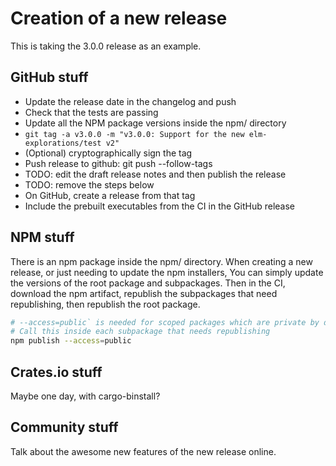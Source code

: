 # Creation of a new release

This is taking the 3.0.0 release as an example.

## GitHub stuff

- Update the release date in the changelog and push
- Check that the tests are passing
- Update all the NPM package versions inside the npm/ directory
- `git tag -a v3.0.0 -m "v3.0.0: Support for the new elm-explorations/test v2"`
- (Optional) cryptographically sign the tag
- Push release to github: git push --follow-tags
- TODO: edit the draft release notes and then publish the release
- TODO: remove the steps below
- On GitHub, create a release from that tag
- Include the prebuilt executables from the CI in the GitHub release

## NPM stuff

There is an npm package inside the npm/ directory.
When creating a new release, or just needing to update the npm installers,
You can simply update the versions of the root package and subpackages.
Then in the CI, download the npm artifact, republish the subpackages that need republishing,
then republish the root package.

```sh
# --access=public` is needed for scoped packages which are private by default
# Call this inside each subpackage that needs republishing
npm publish --access=public
```

## Crates.io stuff

Maybe one day, with cargo-binstall?

## Community stuff

Talk about the awesome new features of the new release online.
